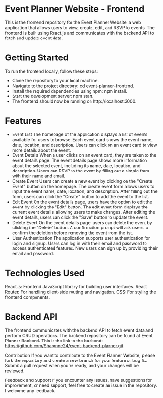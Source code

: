 
# Event Planner Website - Frontend
This is the frontend repository for the Event Planner Website, a web application that allows users
to view, create, edit, and RSVP to events. The frontend is built using React.js and communicates with the backend API to fetch and update event data.

# Getting Started
To run the frontend locally, follow these steps:
- Clone the repository to your local machine.
- Navigate to the project directory: cd event-planner-frontend.
- Install the required dependencies using npm: npm install.
- Start the development server: npm start.
- The frontend should now be running on http://localhost:3000.
# Features
- Event List
The homepage of the application displays a list of events available for users to browse.
Each event card shows the event name, date, location, and description.
Users can click on an event card to view more details about the event.
- Event Details
When a user clicks on an event card, they are taken to the event details page.
The event details page shows more information about the selected event, including its name, date, location, and description.
Users can RSVP to the event by filling out a simple form with their name and email.
- Create Event
Users can create a new event by clicking on the "Create Event" button on the homepage.
The create event form allows users to input the event name, date, location, and description.
After filling out the form, users can click the "Create" button to add the event to the list.
- Edit Event
On the event details page, users have the option to edit the event by clicking the "Edit" button.
The edit event form displays the current event details, allowing users to make changes.
After editing the event details, users can click the "Save" button to update the event.
- Delete Event
On the event details page, users can delete the event by clicking the "Delete" button.
A confirmation prompt will ask users to confirm the deletion before removing the event from the list.
- User Authentication
The application supports user authentication for login and signup.
Users can log in with their email and password to access authenticated features.
New users can sign up by providing their email and password.

# Technologies Used
React.js: Frontend JavaScript library for building user interfaces.
React Router: For handling client-side routing and navigation.
CSS: For styling the frontend components.

# Backend API
The frontend communicates with the backend API to fetch event data and perform CRUD operations. The backend repository can be found at Event Planner Backend.
This is the link to the backend: https://github.com/Sharonne24/event-backend-planner.git

Contribution
If you want to contribute to the Event Planner Website, please fork the repository and 
create a new branch for your feature or bug fix. Submit a pull request when you're ready, and your changes will be reviewed.

Feedback and Support
If you encounter any issues, have suggestions for improvement, or need support, feel free to create an issue in the repository.
I welcome any feedback.








